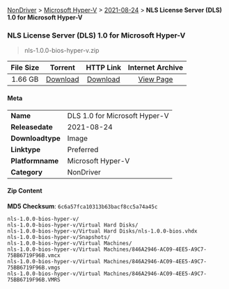 
[NonDriver](/README.md)  >  [Microsoft Hyper-V](/index/NonDriver/Microsoft_Hyper-V.md)  >  [2021-08-24](/index/NonDriver/Microsoft_Hyper-V/2021-08-24.md)  >  **NLS License Server (DLS) 1.0 for Microsoft Hyper-V**


###    NLS License Server (DLS) 1.0 for Microsoft Hyper-V

> nls-1.0.0-bios-hyper-v.zip   


| **File Size** | **Torrent**  | **HTTP Link** | **Internet Archive** |
|:-------------:|:------------:|:-------------:|:--------------------:|
| 1.66 GB |  [Download](https://archive.org/download/nvgpu_nls-1.0.0-bios-hyper-v.zip/nvgpu_nls-1.0.0-bios-hyper-v.zip_archive.torrent)       | [Download](https://archive.org/compress/nvgpu_nls-1.0.0-bios-hyper-v.zip) | [View Page](https://archive.org/details/nvgpu_nls-1.0.0-bios-hyper-v.zip)       |

#### Meta

<table>
<tr><td><strong>Name</strong></td><td>DLS 1.0 for Microsoft Hyper-V</td></tr>
<tr><td><strong>Releasedate</strong></td><td>2021-08-24</td></tr>
<tr><td><strong>Downloadtype</strong></td><td>Image</td></tr>
<tr><td><strong>Linktype</strong></td><td>Preferred</td></tr>
<tr><td><strong>Platformname</strong></td><td>Microsoft Hyper-V</td></tr>
<tr><td><strong>Category</strong></td><td>NonDriver</td></tr>
</table>

#### Zip Content

**MD5 Checksum**: `6c6a57fca10313b63bacf8cc5a74a45c`

```text
nls-1.0.0-bios-hyper-v/
nls-1.0.0-bios-hyper-v/Virtual Hard Disks/
nls-1.0.0-bios-hyper-v/Virtual Hard Disks/nls-1.0.0-bios.vhdx
nls-1.0.0-bios-hyper-v/Snapshots/
nls-1.0.0-bios-hyper-v/Virtual Machines/
nls-1.0.0-bios-hyper-v/Virtual Machines/846A2946-AC09-4EE5-A9C7-75BB6719F96B.vmcx
nls-1.0.0-bios-hyper-v/Virtual Machines/846A2946-AC09-4EE5-A9C7-75BB6719F96B.vmgs
nls-1.0.0-bios-hyper-v/Virtual Machines/846A2946-AC09-4EE5-A9C7-75BB6719F96B.VMRS
```